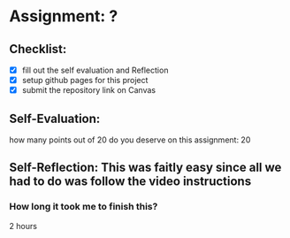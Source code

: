 # Assignment: ?

## Checklist:
- [x] fill out the self evaluation and Reflection
- [x] setup github pages for this project
- [x] submit the repository link on Canvas

## Self-Evaluation:

how many points out of 20 do you deserve on this assignment: 20

## Self-Reflection: This was faitly easy since all we had to do was follow the video instructions

### How long it took me to finish this?
2 hours
